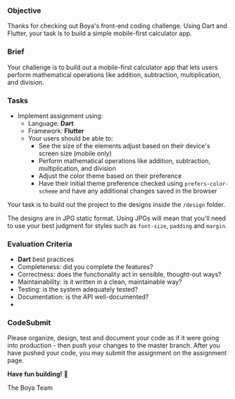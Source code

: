 ### Objective

Thanks for checking out Boya's front-end coding challenge. Using Dart and Flutter, your task is to build a simple mobile-first calculator app.

### Brief

Your challenge is to build out a mobile-first calculator app that lets users perform mathematical operations like addition, subtraction, multiplication, and division.

### Tasks

-   Implement assignment using:
    -   Language: **Dart**
    -   Framework: **Flutter**
    -   Your users should be able to:
        -   See the size of the elements adjust based on their device's screen size (mobile only)
        -   Perform mathematical operations like addition, subtraction, multiplication, and division
        -   Adjust the color theme based on their preference
        -   Have their initial theme preference checked using `prefers-color-scheme` and have any additional changes saved in the browser

Your task is to build out the project to the designs inside the `/design` folder.

The designs are in JPG static format. Using JPGs will mean that you'll need to use your best judgment for styles such as `font-size`, `padding` and `margin`.

### Evaluation Criteria

-   **Dart** best practices
-   Completeness: did you complete the features?
-   Correctness: does the functionality act in sensible, thought-out ways?
-   Maintainability: is it written in a clean, maintainable way?
-   Testing: is the system adequately tested?
-   Documentation: is the API well-documented?
-   
### CodeSubmit

Please organize, design, test and document your code as if it were going into production - then push your changes to the master branch. After you have pushed your code, you may submit the assignment on the assignment page.

**Have fun building!** 🚀

The Boya Team